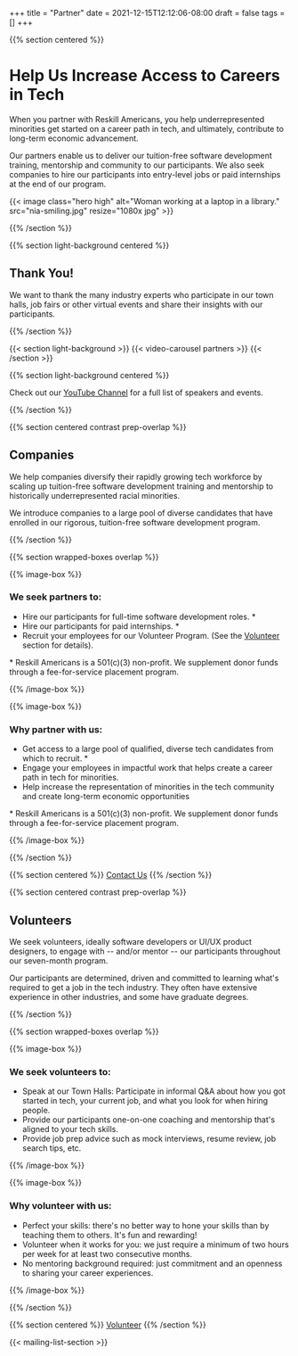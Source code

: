 +++
title = "Partner"
date = 2021-12-15T12:12:06-08:00
draft = false
tags = []
+++

{{% section centered %}}

# Help Us Increase Access to Careers in Tech

When you partner with Reskill Americans, you help underrepresented minorities
get started on a career path in tech, and ultimately, contribute to long-term
economic advancement.

Our partners enable us to deliver our tuition-free software development
training, mentorship and community to our participants. We also seek companies
to hire our participants into entry-level jobs or paid internships at the end
of our program.

{{< image class="hero high"
          alt="Woman working at a laptop in a library."
          src="nia-smiling.jpg" resize="1080x jpg" >}}

{{% /section %}}

{{% section light-background centered %}}

## Thank You!

We want to thank the many industry experts who participate in our town halls,
job fairs or other virtual events and share their insights with our
participants.

{{% /section %}}

{{< section light-background >}}
{{< video-carousel partners >}}
{{< /section >}}

{{% section light-background centered %}}

Check out our [YouTube Channel](https://www.youtube.com/c/ReskillAmericans) for
a full list of speakers and events.

{{% /section %}}

{{% section centered contrast prep-overlap %}}

## Companies

We help companies diversify their rapidly growing tech workforce by scaling up
tuition-free software development training and mentorship to historically
underrepresented racial minorities.

We introduce companies to a large pool of diverse candidates that have enrolled
in our rigorous, tuition-free software development program.

{{% /section %}}

{{% section wrapped-boxes overlap %}}

{{% image-box %}}

### We seek partners to:

- Hire our participants for full-time software development roles.&nbsp;<span
  class="footnote-mark">*</span>
- Hire our participants for paid internships.&nbsp;<span
  class="footnote-mark">*</span>
- Recruit your employees for our Volunteer Program. (See the
  [Volunteer](/volunteer) section for details).

<p class="footnote">
* Reskill Americans is a 501(c)(3) non-profit. We supplement donor funds through
  a fee-for-service placement program.
</p>

{{% /image-box %}}

{{% image-box %}}

### Why partner with us:

- Get access to a large pool of qualified, diverse tech candidates from which to
  recruit.&nbsp;<span class="footnote-mark">*</span>
- Engage your employees in impactful work that helps create a career path in
  tech for minorities.
- Help increase the representation of minorities in the tech community and
  create long-term economic opportunities

<p class="footnote">
* Reskill Americans is a 501(c)(3) non-profit. We supplement donor funds through
  a fee-for-service placement program.
</p>

{{% /image-box %}}

{{% /section %}}

{{% section centered %}}
<a class="button-like standout" href="mailto:info@reskillamericans.org" target="_blank">Contact Us</a>
{{% /section %}}

{{% section centered contrast prep-overlap %}}

## Volunteers

We seek volunteers, ideally software developers or UI/UX product designers, to
engage with -- and/or mentor -- our participants throughout our seven-month
program.

Our participants are determined, driven and committed to learning what's
required to get a job in the tech industry. They often have extensive experience
in other industries, and some have graduate degrees.

{{% /section %}}

{{% section wrapped-boxes overlap %}}

{{% image-box %}}

### We seek volunteers to:

- Speak at our Town Halls: Participate in informal Q&A about how you got
  started in tech, your current job, and what you look for when hiring people.
- Provide our participants one-on-one coaching and mentorship that's aligned to
  your tech skills.
- Provide job prep advice such as mock interviews, resume review, job search
  tips, etc.

{{% /image-box %}}

{{% image-box %}}

### Why volunteer with us:

- Perfect your skills: there's no better way to hone your skills than by
  teaching them to others. It's fun and rewarding!
- Volunteer when it works for you: we just require a minimum of two hours per week
  for at least two consecutive months.
- No mentoring background required: just commitment and an openness to sharing
  your career experiences.

{{% /image-box %}}

{{% /section %}}

{{% section centered %}}
<a class="button-like standout" href="/volunteer">Volunteer</a>
{{% /section %}}

{{< mailing-list-section >}}

